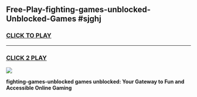 
## Free-Play-fighting-games-unblocked-Unblocked-Games #sjghj
<h3>
<a href="https://news.freeplayer.one?title=fighting-games-unblocked&ref=8M">CLICK TO PLAY</a></h3>
<hr>

<h3>
<a href="https://news.freeplayer.one?title=fighting-games-unblocked&ref=8M">CLICK 2 PLAY</a>
  
</h3>

<a href="https://news.freeplayer.one?title=fighting-games-unblocked&ref=8M"><img src="https://clearcache.store/games.png"></a>


**fighting-games-unblocked games unblocked: Your Gateway to Fun and Accessible Online Gaming**
